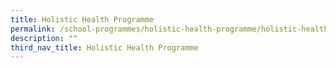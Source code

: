 ```yaml
---
title: Holistic Health Programme
permalink: /school-programmes/holistic-health-programme/holistic-health-programme
description: ""
third_nav_title: Holistic Health Programme
---
```



